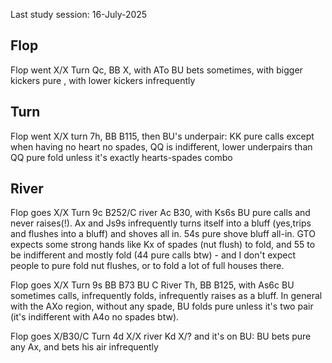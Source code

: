Last study session: 16-July-2025

## Flop

Flop went X/X Turn Qc, BB X,
with ATo BU bets sometimes, with bigger kickers pure , with lower kickers infrequently

## Turn




Flop went X/X turn 7h, BB B115, then BU's underpair: KK pure calls except when having no heart no spades, QQ is indifferent, lower underpairs than QQ pure fold unless it's exactly hearts-spades combo

## River





Flop goes X/X Turn 9c B252/C river Ac B30, with Ks6s BU pure calls and never raises(!).
Ax and Js9s infrequently turns itself into a bluff (yes,trips and flushes into a bluff) and shoves all in. 54s pure shove bluff all-in. GTO expects some strong hands like Kx of spades (nut flush) to fold, and 55 to be indifferent and mostly fold (44 pure calls btw) - and I don't expect people to pure fold nut flushes, or to fold a lot of full houses there.

Flop goes X/X
Turn 9s BB B73 BU C River Th, BB B125, with As6c BU sometimes calls, infrequently folds, infrequently raises as a bluff. In general with the AXo region, without any spade, BU folds pure unless it's two pair (it's indifferent with A4o no spades btw).

Flop goes X/B30/C Turn 4d X/X river Kd X/? and it's on BU:
BU bets pure any Ax, and bets his air infrequently